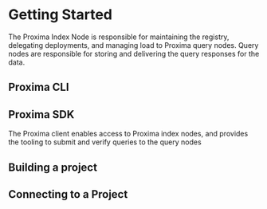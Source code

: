# Getting Started

The Proxima Index Node is responsible for maintaining the registry, delegating deployments,
and managing load to Proxima query nodes. Query nodes are responsible for storing and delivering the query responses for the data.

## Proxima CLI

## Proxima SDK
The Proxima client enables access to Proxima index nodes, and provides the tooling to submit and verify queries to the query nodes

## Building a project


## Connecting to a Project


